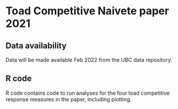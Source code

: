 # Toad Competitive Naivete paper 2021

## Data availability
 Data will be made available Feb 2022 from the UBC data repository.
 
## R code

R code contains code to run analyses for the four toad competitive response measures in the paper, including plotting.

